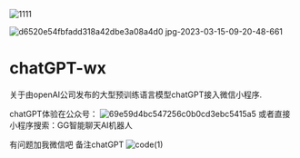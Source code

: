 ![1111](https://user-images.githubusercontent.com/48462615/223732561-c198763c-193a-45ec-971c-b4bd36d47f96.jpg)


![d6520e54fbfadd318a42dbe3a08a4d0 jpg-2023-03-15-09-20-48-661](https://user-images.githubusercontent.com/48462615/225179751-cb393b2b-d48a-4bd8-adc7-b062ebc64bb1.jpg)



# chatGPT-wx
关于由openAI公司发布的大型预训练语言模型chatGPT接入微信小程序.


chatGPT体验在公众号：
![69e59d4bc547256c0b0cd3ebc5415a5](https://user-images.githubusercontent.com/48462615/222143450-d9c69d6f-8654-4048-8988-61ee157b77cb.png)
或者直接小程序搜索：GG智能聊天AI机器人

有问题加我微信吧   备注chatGPT
![code(1)](https://user-images.githubusercontent.com/48462615/223733225-44475a84-7d97-4011-89cf-7acad9128ca6.jpg)
